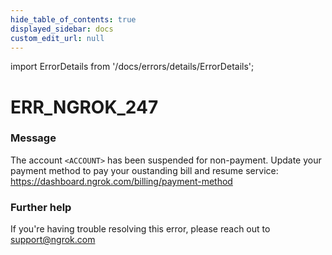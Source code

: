 ```yaml
---
hide_table_of_contents: true
displayed_sidebar: docs
custom_edit_url: null
---
```


import ErrorDetails from '/docs/errors/details/ErrorDetails';

# ERR_NGROK_247

### Message
The account `<ACCOUNT>` has been suspended for non-payment. Update your payment method to pay your oustanding bill and resume service: https://dashboard.ngrok.com/billing/payment-method

### Further help
If you're having trouble resolving this error, please reach out to [support@ngrok.com](mailto:support@ngrok.com?subject=Help%20with%20ERR_NGROK_247)

<ErrorDetails error='err_ngrok_247' />
